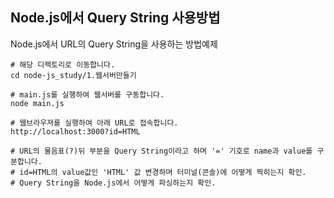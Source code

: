 ## Node.js에서 Query String 사용방법
Node.js에서 URL의 Query String을 사용하는 방법예제
```
# 해당 디렉토리로 이동합니다.
cd node-js_study/1.웹서버만들기

# main.js를 실행하여 웹서버를 구동합니다.
node main.js

# 웹브라우져를 실행하여 아래 URL로 접속합니다.
http://localhost:3000?id=HTML

# URL의 물음표(?)뒤 부분을 Query String이라고 하며 '=' 기호로 name과 value를 구분합니다.
# id=HTML의 value값인 'HTML' 값 변경하며 터미널(콘솔)에 어떻게 찍히는지 확인.
# Query String을 Node.js에서 어떻게 파싱하는지 확인.
```
